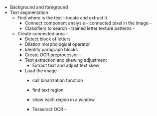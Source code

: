 + Background and foreground 
+ Text segmentation 
    + Find where is the text - locate and extract it 
        + Connect component analysis - connected pixel in the image - 
        + Classifiers to search - trained letter texture patterns -
    + Create connected area - 
        + Detect block of letters 
        + Dilation morphological operator
        + Identify paragraph blocks 
        + Create OCR preprocessor -   
        + Text extraction and skewing adjustment 
            + Extract text and adjust text skew 
        + Load the image 
            + call binarization function 
            + find text region 
            + show each region in a window
            
            + Tesseract OCR - 